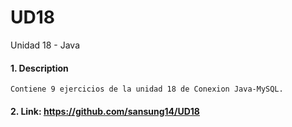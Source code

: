 # UD18
Unidad 18 - Java

#### 1. Description
```
Contiene 9 ejercicios de la unidad 18 de Conexion Java-MySQL.
```

#### 2. Link: https://github.com/sansung14/UD18
